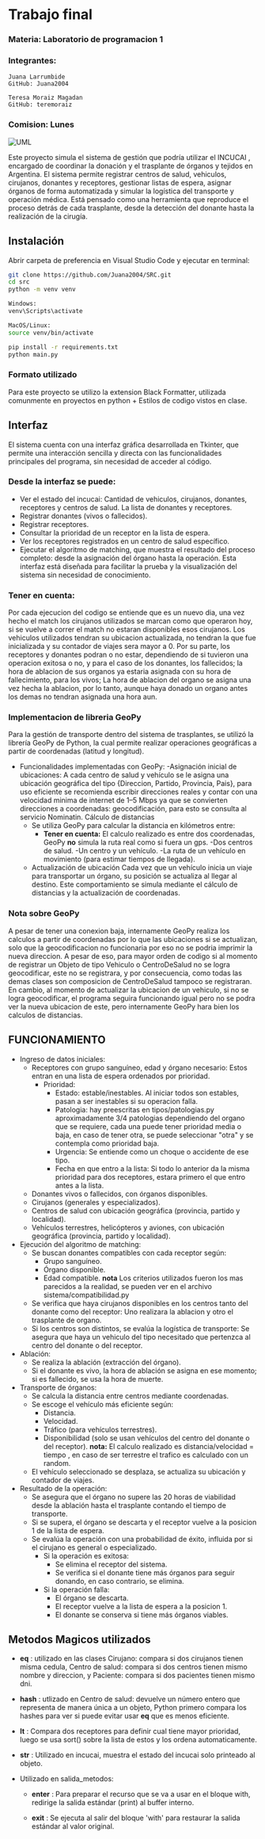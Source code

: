 # **Trabajo final**
### Materia: Laboratorio de programacion 1
### Integrantes: 
    Juana Larrumbide 
    GitHub: Juana2004

    Teresa Moraiz Magadan 
    GitHub: teremoraiz
### Comision: Lunes


![UML](UML.png)

Este proyecto simula el sistema de gestión que podría utilizar el INCUCAI , encargado de coordinar la donación y el trasplante de órganos y tejidos en Argentina.
El sistema permite registrar centros de salud, vehiculos, cirujanos, donantes y receptores, gestionar listas de espera, asignar órganos de forma automatizada y simular la logística del transporte y operación médica.
Está pensado como una herramienta que reproduce el proceso detrás de cada trasplante, desde la detección del donante hasta la realización de la cirugía.

## Instalación

Abrir carpeta de preferencia en Visual Studio Code y ejecutar en terminal:
```bash
git clone https://github.com/Juana2004/SRC.git
cd src
python -m venv venv

Windows:
venv\Scripts\activate

MacOS/Linux:
source venv/bin/activate

pip install -r requirements.txt
python main.py
```
### Formato utilizado
Para este proyecto se utilizo la extension Black Formatter, utilizada comunmente en proyectos en python + Estilos de codigo vistos en clase.

## Interfaz
El sistema cuenta con una interfaz gráfica desarrollada en Tkinter, que permite una interacción sencilla y directa con las funcionalidades principales del programa, sin necesidad de acceder al código.

### Desde la interfaz se puede:

- Ver el estado del incucai: Cantidad de vehiculos, cirujanos, donantes, receptores y centros de salud. La lista de donantes y receptores.
- Registrar donantes (vivos o fallecidos).
- Registrar receptores.
- Consultar la prioridad de un receptor en la lista de espera.
- Ver los receptores registrados en un centro de salud específico.
- Ejecutar el algoritmo de matching, que muestra el resultado del proceso completo: desde la asignación del órgano hasta la operación.
Esta interfaz está diseñada para facilitar la prueba y la visualización del sistema sin necesidad de conocimiento.

### Tener en cuenta:
Por cada ejecucion del codigo se entiende que es un nuevo dia, una vez hecho el match los cirujanos utilizados se marcan como que operaron hoy, si se vuelve a correr el match no estaran disponibles esos cirujanos. Los vehiculos utilizados tendran su ubicacion actualizada, no tendran la que fue inicializada y su contador de viajes sera mayor a 0. Por su parte, los receptores y donantes podran o no estar, dependiendo de si tuvieron una operacion exitosa o no, y para el caso de los donantes, los fallecidos; la hora de ablacion de sus organos ya estaria asignada con su hora de fallecimiento, para los vivos; La hora de ablacion del organo se asigna una vez hecha la ablacion, por lo tanto, aunque haya donado un organo antes los demas no tendran asignada una hora aun.

### Implementacion de libreria GeoPy
Para la gestión de transporte dentro del sistema de trasplantes, se utilizó la librería GeoPy de Python, la cual permite realizar operaciones geográficas a partir de coordenadas (latitud y longitud).

- Funcionalidades implementadas con GeoPy:
    -Asignación inicial de ubicaciones:
        A cada centro de salud y vehículo se le asigna una ubicación geográfica del tipo {Direccion, Partido, Provincia, Pais}, para uso eficiente se recomienda escribir direcciones reales y contar con una velocidad minima de internet de 1–5 Mbps ya que se convierten direcciones a coordenadas: geocodificación, para esto se consulta al servicio Nominatin. 
        Cálculo de distancias
    - Se utiliza GeoPy para calcular la distancia en kilómetros entre:
        - **Tener en cuenta:** El calculo realizado es entre dos coordenadas, GeoPy **no** simula la ruta real como si fuera un gps.
        -Dos centros de salud.
        -Un centro y un vehículo.
        -La ruta de un vehículo en movimiento (para estimar tiempos de llegada).
    - Actualización de ubicación
        Cada vez que un vehículo inicia un viaje para transportar un órgano, su posición se actualiza al llegar al destino. Este comportamiento se simula mediante el cálculo de distancias y la actualización de coordenadas. 

### Nota sobre GeoPy
A pesar de tener una conexion baja, internamente GeoPy realiza los calculos a partir de coordenadas por lo que las ubicaciones si se actualizan, solo que la geocodificacion no funcionaria por eso no se podria imprimir la nueva direccion. A pesar de eso, para mayor orden de codigo si al momento de registrar un Objeto de tipo Vehiculo o CentroDeSalud no se logra geocodificar, este no se registrara, y por consecuencia, como todas las demas clases son composicion de CentroDeSalud tampoco se registraran. En cambio, al momento de actualizar la ubicacion de un vehiculo, si no se logra geocodificar, el programa seguira funcionando igual pero no se podra ver la nueva ubicacion de este, pero internamente GeoPy hara bien los calculos de distancias.

## FUNCIONAMIENTO
- Ingreso de datos iniciales:
    - Receptores con grupo sanguíneo, edad y órgano necesario: Estos entran en una lista de espera ordenados por prioridad.
        - Prioridad:
            - Estado: estable/inestables. Al iniciar todos son estables, pasan a ser inestables si su operacion falla.
            - Patologia: hay preescritas en tipos/patologias.py aproximadamente 3/4 patologias dependiendo del organo que se requiere, cada una puede tener prioridad media o baja, en caso de tener otra, se puede seleccionar "otra" y se contempla como prioridad baja.
            - Urgencia: Se entiende como un choque o accidente de ese tipo.
            - Fecha en que entro a la lista: Si todo lo anterior da la misma prioridad para dos receptores, estara primero el que entro antes a la lista.
    - Donantes vivos o fallecidos, con órganos disponibles.
    - Cirujanos (generales y especializados).
    - Centros de salud con ubicación geográfica (provincia, partido y localidad).
    - Vehículos terrestres, helicópteros y aviones, con ubicación geográfica (provincia, partido y localidad).
- Ejecución del algoritmo de matching:
    - Se buscan donantes compatibles con cada receptor según:
        - Grupo sanguíneo.
        - Órgano disponible.
        - Edad compatible.
        **nota** Los criterios utilizados fueron los mas parecidos a la realidad, se pueden ver en el archivo sistema/compatibilidad.py
    - Se verifica que haya cirujanos disponibles en los centros tanto del donante como del receptor: Uno realizara la ablacion y otro el trasplante de organo.
    - Si los centros son distintos, se evalúa la logística de transporte: Se asegura que haya un vehiculo del tipo necesitado que pertenzca al centro del donante o del receptor.
- Ablación:
    - Se realiza la ablación (extracción del órgano).
    - Si el donante es vivo, la hora de ablación se asigna en ese momento; si es fallecido, se usa la hora de muerte.
- Transporte de órganos:
    - Se calcula la distancia entre centros mediante coordenadas.
    - Se escoge el vehículo más eficiente según:
        - Distancia.
        - Velocidad.
        - Tráfico (para vehículos terrestres).
        - Disponibilidad (solo se usan vehículos del centro del donante o del receptor).
        **nota:** El calculo realizado es distancia/velocidad = tiempo , en caso de ser terrestre el trafico es calculado con un random. 
    - El vehículo seleccionado se desplaza, se actualiza su ubicación y contador de viajes.
- Resultado de la operación:
    - Se asegura que el órgano no supere las 20 horas de viabilidad desde la ablación hasta el trasplante contando el tiempo de transporte.
    - Si se supera, el órgano se descarta y el receptor vuelve a la posicion 1 de la lista de espera.
    - Se evalúa la operación con una probabilidad de éxito, influida por si el cirujano es general o especializado.
        - Si la operación es exitosa:
            - Se elimina el receptor del sistema.
            - Se verifica si el donante tiene más órganos para seguir donando, en caso contrario, se elimina.
        - Si la operación falla:
            - El órgano se descarta.
            - El receptor vuelve a la lista de espera a la posicion 1.
            - El donante se conserva si tiene más órganos viables.

## Metodos Magicos utilizados
- __eq__ : utilizado en las clases Cirujano: compara si dos cirujanos tienen misma cedula, Centro de salud: compara si dos centros tienen mismo nombre y direccion, y Paciente: compara si dos pacientes tienen mismo dni.

- __hash__ : utlizado en Centro de salud: devuelve un número entero que representa de manera única a un objeto, Python primero compara los hashes para ver si puede evitar usar __eq__ que es menos eficiente.

- __lt__ : Compara dos receptores para definir cual tiene mayor prioridad, luego se usa sort() sobre la lista de estos y los ordena automaticamente.

- __str__ : Utilizado en incucai, muestra el estado del incucai solo printeado al objeto.

- Utilizado en salida_metodos:

    - __enter__ :  Para preparar el recurso que se va a usar en el bloque with, redirige la salida estándar (print) al buffer interno.

    - __exit__ : Se ejecuta al salir del bloque 'with' para restaurar la salida estándar al valor original.

